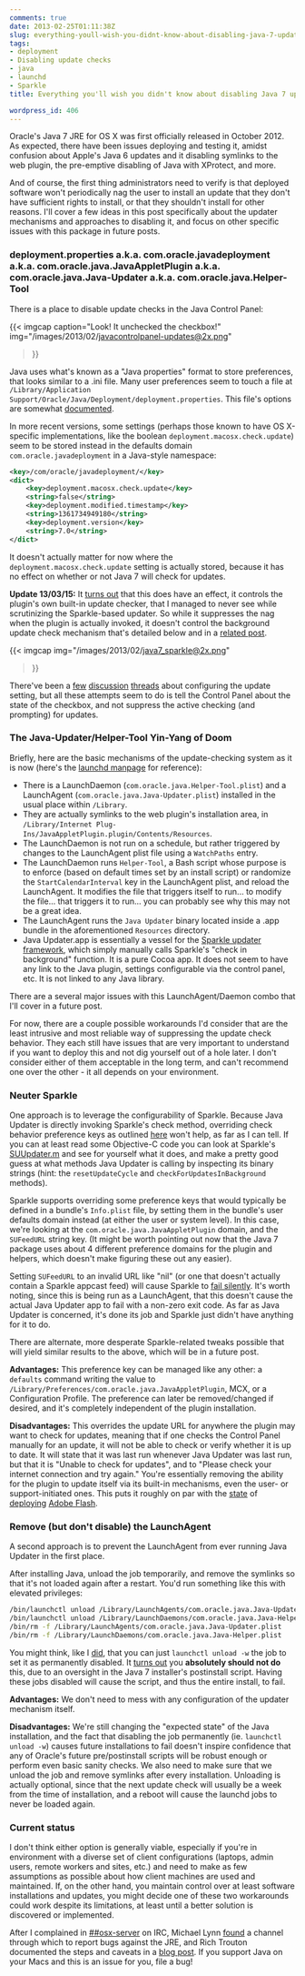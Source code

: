 ```yaml
---
comments: true
date: 2013-02-25T01:11:38Z
slug: everything-youll-wish-you-didnt-know-about-disabling-java-7-updates
tags:
- deployment
- Disabling update checks
- java
- launchd
- Sparkle
title: Everything you'll wish you didn't know about disabling Java 7 updates

wordpress_id: 406
---
```


<!-- [![JavaCupLogo-161](images/2013/02/JavaCupLogo-161.png)](images/2013/02/JavaCupLogo-161.png) -->

Oracle's Java 7 JRE for OS X was first officially released in October 2012. As expected, there have been issues deploying and testing it, amidst confusion about Apple's Java 6 updates and it disabling symlinks to the web plugin, the pre-emptive disabling of Java with XProtect, and more.

And of course, the first thing administrators need to verify is that deployed software won't periodically nag the user to install an update that they don't have sufficient rights to install, or that they shouldn't install for other reasons. I'll cover a few ideas in this post specifically about the updater mechanisms and approaches to disabling it, and focus on other specific issues with this package in future posts.

<!--more-->



### deployment.properties a.k.a. com.oracle.javadeployment a.k.a. com.oracle.java.JavaAppletPlugin a.k.a. com.oracle.java.Java-Updater a.k.a. com.oracle.java.Helper-Tool



There is a place to disable update checks in the Java Control Panel:

{{< imgcap
  caption="Look! It unchecked the checkbox!"
  img="/images/2013/02/javacontrolpanel-updates@2x.png"
>}}

Java uses what's known as a "Java properties" format to store preferences, that looks similar to a .ini file. Many user preferences seem to touch a file at `/Library/Application Support/Oracle/Java/Deployment/deployment.properties`. This file's options are somewhat [documented](http://docs.oracle.com/javase/7/docs/technotes/guides/deployment/deployment-guide/properties.html).

In more recent versions, some settings (perhaps those known to have OS X-specific implementations, like the boolean `deployment.macosx.check.update`) seem to be stored instead in the defaults domain `com.oracle.javadeployment` in a Java-style namespace:


```xml
<key>/com/oracle/javadeployment/</key>
<dict>
  	<key>deployment.macosx.check.update</key>
  	<string>false</string>
   	<key>deployment.modified.timestamp</key>
   	<string>1361734949180</string>
   	<key>deployment.version</key>
   	<string>7.0</string>
</dict>
```



It doesn't actually matter for now where the `deployment.macosx.check.update` setting is actually stored, because it has no effect on whether or not Java 7 will check for updates.

**Update 13/03/15:** It [turns out](http://macops.ca/everything-youll-wish-you-didnt-know-about-disabling-java-7-updates/#comment-53) that this does have an effect, it controls the plugin's own built-in update checker, that I managed to never see while scrutinizing the Sparkle-based updater. So while it suppresses the nag when the plugin is actually invoked, it doesn't control the background update check mechanism that's detailed below and in a [related post](http://macops.ca/java-7-how-not-to-use-launchd-for-your-app/).

{{< imgcap
  img="/images/2013/02/java7_sparkle@2x.png"
>}}

There've been a [few](https://groups.google.com/d/topic/munki-dev/aDapiQcwu3o/discussion) [discussion](https://jamfnation.jamfsoftware.com/discussion.html?id=6489) [threads](https://jamfnation.jamfsoftware.com/discussion.html?id=6639) about configuring the update setting, but all these attempts seem to do is tell the Control Panel about the state of the checkbox, and not suppress the active checking (and prompting) for updates.


### The Java-Updater/Helper-Tool Yin-Yang of Doom

Briefly, here are the basic mechanisms of the update-checking system as it is now (here's the [launchd manpage](https://developer.apple.com/library/mac/#documentation/Darwin/Reference/ManPages/man5/launchd.plist.5.html) for reference):

  * There is a LaunchDaemon (`com.oracle.java.Helper-Tool.plist`) and a LaunchAgent (`com.oracle.java.Java-Updater.plist`) installed in the usual place within `/Library`.
  * They are actually symlinks to the web plugin's installation area, in `/Library/Internet Plug-Ins/JavaAppletPlugin.plugin/Contents/Resources`.
  * The LaunchDaemon is not run on a schedule, but rather triggered by changes to the LaunchAgent plist file using a `WatchPaths` entry.
  * The LaunchDaemon runs `Helper-Tool`, a Bash script whose purpose is to enforce (based on default times set by an install script) or randomize the `StartCalendarInterval` key in the LaunchAgent plist, and reload the LaunchAgent. It modifies the file that triggers itself to run... to modify the file... that triggers it to run... you can probably see why this may not be a great idea.
  * The LaunchAgent runs the `Java Updater` binary located inside a .app bundle in the aforementioned `Resources` directory.
  * Java Updater.app is essentially a vessel for the [Sparkle updater framework](http://sparkle.andymatuschak.org/), which simply manually calls Sparkle's "check in background" function. It is a pure Cocoa app. It does not seem to have any link to the Java plugin, settings configurable via the control panel, etc. It is not linked to any Java library.


There are a several major issues with this LaunchAgent/Daemon combo that I'll cover in a future post.

For now, there are a couple possible workarounds I'd consider that are the least intrusive and most reliable way of suppressing the update check behavior. They each still have issues that are very important to understand if you want to deploy this and not dig yourself out of a hole later. I don't consider either of them acceptable in the long term, and can't recommend one over the other - it all depends on your environment.


### Neuter Sparkle

One approach is to leverage the configurability of Sparkle. Because Java Updater is directly invoking Sparkle's check method, overriding check behavior preference keys as outlined [here](https://github.com/andymatuschak/Sparkle/wiki/customization) won't help, as far as I can tell. If you can at least read some Objective-C code you can look at Sparkle's [SUUpdater.m](https://github.com/andymatuschak/Sparkle/blob/master/SUUpdater.m) and see for yourself what it does, and make a pretty good guess at what methods Java Updater is calling by inspecting its binary strings (hint: the `resetUpdateCycle` and `checkForUpdatesInBackground` methods).

Sparkle supports overriding some preference keys that would typically be defined in a bundle's `Info.plist` file, by setting them in the bundle's user defaults domain instead (at either the user or system level). In this case, we're looking at the `com.oracle.java.JavaAppletPlugin` domain, and the `SUFeedURL` string key. (It might be worth pointing out now that the Java 7 package uses about 4 different preference domains for the plugin and helpers, which doesn't make figuring these out any easier).

Setting `SUFeedURL` to an invalid URL like "nil" (or one that doesn't actually contain a Sparkle appcast feed) will cause Sparkle to [fail silently](https://github.com/andymatuschak/Sparkle/blob/master/SUUpdater.m#L334). It's worth noting, since this is being run as a LaunchAgent, that this doesn't cause the actual Java Updater app to fail with a non-zero exit code. As far as Java Updater is concerned, it's done its job and Sparkle just didn't have anything for it to do.

There are alternate, more desperate Sparkle-related tweaks possible that will yield similar results to the above, which will be in a future post.

**Advantages:** This preference key can be managed like any other: a `defaults` command writing the value to `/Library/Preferences/com.oracle.java.JavaAppletPlugin`, MCX, or a Configuration Profile. The preference can later be removed/changed if desired, and it's completely independent of the plugin installation.

**Disadvantages:** This overrides the update URL for anywhere the plugin may want to check for updates, meaning that if one checks the Control Panel manually for an update, it will not be able to check or verify whether it is up to date. It will state that it was last run whenever Java Updater was last run, but that it is "Unable to check for updates", and to "Please check your internet connection and try again." You're essentially removing the ability for the plugin to update itself via its built-in mechanisms, even the user- or support-initiated ones. This puts it roughly on par with the [state](http://managingosx.wordpress.com/2012/08/22/flash-mob/) of [deploying](http://managingosx.wordpress.com/2012/08/19/more-on-flash-player-11-3/) [Adobe Flash](http://managingosx.wordpress.com/2012/08/24/flash-dance).


### Remove (but don't disable) the LaunchAgent

A second approach is to prevent the LaunchAgent from ever running Java Updater in the first place.

After installing Java, unload the job temporarily, and remove the symlinks so that it's not loaded again after a restart. You'd run something like this with elevated privileges:

```bash
/bin/launchctl unload /Library/LaunchAgents/com.oracle.java.Java-Updater.plist
/bin/launchctl unload /Library/LaunchDaemons/com.oracle.java.Java-Helper.plist
/bin/rm -f /Library/LaunchAgents/com.oracle.java.Java-Updater.plist
/bin/rm -f /Library/LaunchDaemons/com.oracle.java.Java-Helper.plist
```

You might think, like I [did](https://groups.google.com/d/msg/macenterprise/Vjoe-qo1ttA/Gkk4NyS2nfYJ), that you can just `launchctl unload -w` the job to set it as permanently disabled. It [turns out](https://groups.google.com/d/msg/macenterprise/Vjoe-qo1ttA/5dzpAUemVkEJ) you **absolutely should not do** this, due to an oversight in the Java 7 installer's postinstall script. Having these jobs disabled will cause the script, and thus the entire install, to fail.

**Advantages:** We don't need to mess with any configuration of the updater mechanism itself.

**Disadvantages:** We're still changing the "expected state" of the Java installation, and the fact that disabling the job permanently (ie. `launchctl unload -w`) causes future installations to fail doesn't inspire confidence that any of Oracle's future pre/postinstall scripts will be robust enough or perform even basic sanity checks. We also need to make sure that we unload the job and remove symlinks after every installation. Unloading is actually optional, since that the next update check will usually be a week from the time of installation, and a reboot will cause the launchd jobs to never be loaded again.


### Current status

I don't think either option is generally viable, especially if you're in environment with a diverse set of client configurations (laptops, admin users, remote workers and sites, etc.) and need to make as few assumptions as possible about how client machines are used and maintained. If, on the other hand, you maintain control over at least software installations and updates, you might decide one of these two workarounds could work despite its limitations, at least until a better solution is discovered or implemented.

After I complained in [##osx-server](http://webchat.freenode.net/?channels=#%23osx-server) on IRC, Michael Lynn [found](http://osx.michaellynn.org/freenode-osx-server/freenode-osx-server_2013-02-23.html) a channel through which to report bugs against the JRE, and Rich Trouton documented the steps and caveats in a [blog post](http://derflounder.wordpress.com/2013/02/23/filing-bugreports-with-oracle-for-mac-os-xs-java-7). If you support Java on your Macs and this is an issue for you, file a bug!

